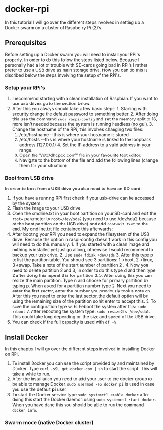 # docker-rpi
In this tutorial I will go over the different steps involved in setting up a Docker swarm on a cluster of Raspberry Pi (2)'s.
## Prerequisites
Before setting up a Docker swarm you will need to install your RPi's properly. In order to do this follow the steps listed below.
Because I personally had a lot of trouble with SD-cards going bad in RPi's I rather prefer to use a USB drive as main storage drive. How you can do this is discribed below the steps involving the setup of the RPi's.
### Setup your RPi's

  1. I recommend starting with a clean installation of Raspbian. If you want to use usb drives go to the section below.
  2. After this you always should take a few basic steps:
    1. Starting with security change the default password to something better.
    2. After doing this use the command `sudo raspi-config` and set the memory split to 16, more isn't needed because the system is running headless (no gui).
    3. Change the hostname of the RPi, this involves changing two files:
      1. /etc/hostname --this is where your hostname is stored
      2. /etc/hosts --this is where your hostname is linked to the loopback address (127.0.0.1)
    4. Set the IP-address to a valid address in your range.
      1. Open the "/etc/dhcpcd.conf" file in your favourite text editor.
      2. Navigate to the bottom of the file and add the following lines (change them for your situation):

### Boot from USB drive

In order to boot from a USB drive you also need to have an SD-card.
  1. If you have a running RPi first check if your usb-drive can be accessed by the system.
  2. Flash the image to your USB drive.
  3. Open the cmdline.txt in your boot partition on your SD-card and edit the `root=` parameter to `root=/dev/sda2` (you need to use /dev/sda2 because of the boot partition on the USB drive) and add `rootwait text` to the end. My cmdline.txt file contained this afterwards:
  4. After booting your RPi you need to expand the filesystem of the USB drive. Because the option in raspi-config doesn't work in this config you will need to do this manually.
    1. If you started with a clean image and nothing is installed yet just go allong, otherwise I would recommend to backup your usb drive.
    2. Use `sudo fdisk /dev/sda`
    3. After this type p to list the partition table. You should see 3 partitions: 1->boot, 2->linux, 3->swap. Take a note of the start number of partition 2 .
    4. Now you need to delete partition 2 and 3, in order to do this type d and then type 2 after doing this repeat this for partition 3.
    5. After doing this you can resize the main partition. Type n and choose for primary partition by typing p. When asked for a partition number type 2. Next you need to enter the first sector, enter the number you previously took a note on. After this you need to enter the last sector, the default option will be using the remaining size of the partition so hit enter to accept this.
    5. To save the configuration type w.
    6. Reboot the system after this: `sudo reboot`
    7. After rebooting the system type: `sudo resize2fs /dev/sda2`. This could take long depending on the size and speed of the USB drive.
  8. You can check if the full capacity is used with `df -h`

## Install Docker

In this chapter I will go over the different steps involved in installing Docker on RPi.
  1. To install Docker you can use the script provided by and maintained by Docker. Type `curl -sSL get.docker.com | sh` to start the script. This will take a while to run.
  2. After the installation you need to add your user to the docker group to be able to manage Docker. `sudo usermod -aG docker pi` is used in case you use the default **pi** user.
  3. To start the Docker service type `sudo systemctl enable docker` after doing this start the Docker daemon using `sudo systemctl start docker`. When you have done this you should be able to run the command `docker info`.

### Swarm mode (native Docker cluster)
